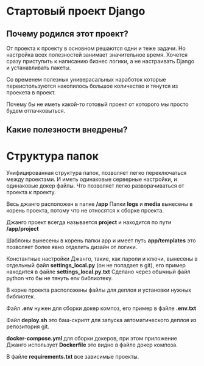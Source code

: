 # Стартовый проект Django

## Почему родился этот проект?

От проекта к проекту в основном решаются одни и теже задачи.
Но настройка всех полезностей занимает значительное время. Хочется сразу приступить к написанию бизнес логики, а не настраивать Django и устанавливать пакеты.

Со временем полезных универасальных наработок которые переиспользуются накопилось большое количество и тянутся из проекета в проект.

Почему бы не иметь какой-то готовый проект от которого мы просто будем отпачковыться.

## Какие полезности внедрены?

# Структура папок

Унифицированная структура папок, позволяет легко переключаться между проектами. 
И иметь одинаковые серверные настройки, и одинаковые докер файлы. Что позволяет легко разворачиваться от проекта к проекту.

Весь джанго расположен в папке **/app**
Папки **logs** и **media** вынесены в корень проекта, потому что не относятся к сборке проекта.

Джанго проект всегда называется **project**  и находится по пути **/app/project**

Шаблоны вынесены в корень папки app и имеет путь **app/templates** это позволяет более явно отделить дизайн от логики.

Константные настройки Джанго, такие, как пароли и ключи, вынесены в отдельный файл **settings_local.py** (он не попадает в git), его пример находится в файле **settings_local.py.txt**
Сделано через обычный файл python что бы не тянуть env библиотеку.

В корне проекта расположены файлы для деплоя и установки нужных библиотек.

Файл **.env** нужен для сборки докер композ, его пример в файле **.env.txt**

Файл **deploy.sh** это баш-скрипт для запуска автоматического деплоя из репозитория git.

**docker-compose.yml** для сборки докеров, при этом приложение Джанго использует **Dockerfile** это видно в файле докер композа.

В файле **requirements.txt** все зависимые проекты.





